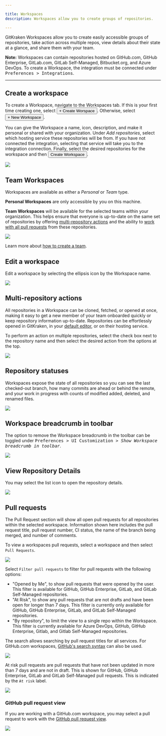 ```yaml
---

title: Workspaces
description: Workspaces allow you to create groups of repositories.

---
```


GitKraken Workspaces allow you to create easily accessible groups of repositories, take action across multiple repos, view details about their state at a glance, and share them with your team.

<div class='callout callout--warning'>
    <p>
        <strong>Note:</strong> 
            Workspaces can contain repositories hosted on GitHub.com, GitHub Enterprise, GitLab.com, GitLab Self-Managed, Bitbucket.org, and Azure DevOps. To create a Workspace, the integration must be connected under <kbd>Preferences > Integrations</kbd>.
    </p>
</div>

***

## Create a workspace

To create a Workspace, navigate to the Workspaces tab. If this is your first time creating one, select <button class="button button--success button--ui button--nolink">+ Create Worspace</button>. Otherwise, select <button class="button button--success button--ui button--nolink">+ New Workspace</button>.

You can give the Workspace a name, icon, description, and make it personal or shared with your organization. Under _Add repositories_, select which hosting service these repositories will be from. If you have not connected the integration, selecting that service will take you to the integration connection. Finally, select the desired repositories for the workspace and then <button class="button button--success button--ui button--nolink">Create Workspace</button>.

<img src="/img/documentation/repositories/workspaces/create-workspace.gif" class="img-bordered img-responsive center">

## Team Workspaces

Workspaces are available as either a *Personal* or *Team* type.

**Personal Workspaces** are only accessible by you on this machine.

**Team Workspaces** will be available for the selected teams within your organization. This helps ensure that everyone is up-to-date on the same set of repositories by offering <a href="https://support.gitkraken.com/working-with-repositories/workspaces/#multi-repository-actions">multi-repository actions</a> and the ability to <a href="https://support.gitkraken.com/working-with-repositories/workspaces/#pull-requests">work with all pull requests</a> from these repositories. 

<img src="/img/documentation/repositories/workspaces/workspace-type.png" srcset="/img/documentation/repositories/workspaces/workspace-type@2x.png" class="img-bordered img-responsive center">

Learn more about [how to create a team](https://support.gitkraken.com/start-here/teams/). 

## Edit a workspace

Edit a workspace by selecting the ellipsis <i class="fas fa-ellipsis-v"></i> icon by the Workspace name.

<img src="/img/documentation/repositories/workspaces/edit-a-workspace.png" srcset="/img/documentation/repositories/workspaces/edit-a-workspace@2x.png" class="img-bordered img-responsive center">

## Multi-repository actions

All repositories in a Workspace can be cloned, fetched, or opened at once, making it easy to get a new member of your team onboarded quickly or keep repository information up-to-date. Repositories can be effortlessly opened in GitKraken, in your <a href="/start-here/preferences/#external-editor">default editor</a>, or on their hosting service. 

To perform an action on multiple repositories, select the check box next to the repository name and then select the desired action from the options at the top.

<img src="/img/documentation/repositories/workspaces/multi-action.png" srcset="/img/documentation/repositories/workspaces/multi-action@2x.png" class="img-bordered img-responsive center">

## Repository statuses

Workspaces expose the state of all repositories so you can see the last checked-out branch, how many commits are ahead or behind the remote, and your work in progress with counts of modified added, deleted, and renamed files.

<img src="/img/documentation/repositories/workspaces/repos-status.png" srcset="/img/documentation/repositories/workspaces/repos-status@2x.png" class="img-bordered img-responsive center">


## Workspace breadcrumb in toolbar

The option to remove the Workspace breadcrumb in the toolbar can be toggled under <kbd> Preferences > UI Customization > _Show Workspace breadcrumb in toolbar_</kbd>.

<img src="/img/documentation/repositories/workspaces/breadcrumb-setting.png" srcset="/img/documentation/repositories/workspaces/breadcrumb-setting@2x.png" class="img-bordered img-responsive center">

## View Repository Details

You may select the list icon to open the repository details.

<img src="/img/documentation/repositories/workspaces/repository-details.png" srcset="/img/documentation/repositories/workspaces/repository-details@2x.png" class="img-bordered img-responsive center">

## Pull requests

The Pull Request section will show all open pull requests for all repositories within the selected workspace. Information shown here includes the pull request title, pull request number, CI status, the name of the branch being merged, and number of comments.

To view a workspaces pull requests, select a workspace and then select `Pull Requests`.

<img src="/img/documentation/repositories/workspaces/pull-requests.png" srcset="/img/documentation/repositories/workspaces/pull-requests@2x.png" class="img-bordered img-responsive center">

Select `Filter pull requests` to filter for pull requests with the following options:

* "Opened by Me", to show pull requests that were opened by the user. This filter is available for GitHub, GitHub Enterprise, GitLab, and GitLab Self-Managed repositories.
* "At Risk", to show any pull requests that are not drafts and have been open for longer than 7 days. This filter is currently only available for GitHub, GitHub Enterprise, GitLab, and GitLab Self-Managed repositories.
* "By repository", to limit the view to a single repo within the Workspace. This filter is currently available for Azure DevOps, GitHub, GitHub Enterprise, Gitlab, and Gitlab Self-Managed repositories.

The search allows searching by pull request titles for all services. For GitHub.com workspaces, <a href="https://docs.github.com/en/search-github/searching-on-github/searching-issues-and-pull-requests">GitHub's search syntax</a> can also be used.

<img src="/img/documentation/repositories/workspaces/filter-and-search.png" srcset="/img/documentation/repositories/workspaces/filter-and-search@2x.png" class="img-bordered img-responsive center">

At risk pull requests are pull requests that have not been updated in more than 7 days and are not in draft. This is shown for GitHub, GitHub Enterprise, GitLab and GitLab Self-Managed pull requests. This is indicated by the `At risk` label.

<img src="/img/documentation/repositories/workspaces/at-risk.png" srcset="/img/documentation/repositories/workspaces/at-risk@2x.png" class="img-bordered img-responsive center">

### GitHub pull request view

If you are working with a GitHub.com workspace, you may select a pull request to work with the <a href="/working-with-repositories/pull-requests/#github-pull-request-view">GitHub pull request view</a>. 

<img src="/img/documentation/repositories/workspaces/github-pull-request.png" srcset="/img/documentation/repositories/workspaces/github-pull-request@2x.png" class="img-bordered img-responsive center">